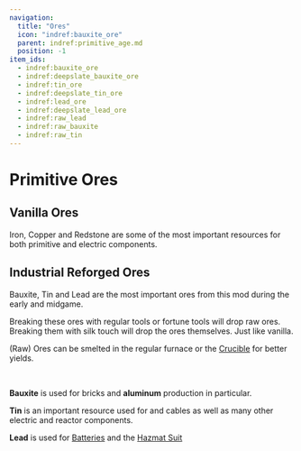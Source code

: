 ```yaml
---
navigation:
  title: "Ores"
  icon: "indref:bauxite_ore"
  parent: indref:primitive_age.md
  position: -1
item_ids:
  - indref:bauxite_ore
  - indref:deepslate_bauxite_ore
  - indref:tin_ore
  - indref:deepslate_tin_ore
  - indref:lead_ore
  - indref:deepslate_lead_ore
  - indref:raw_lead
  - indref:raw_bauxite
  - indref:raw_tin
---
```


# Primitive Ores

## Vanilla Ores

<Row>
<ItemImage id="minecraft:iron_ore" scale="2" />
<ItemImage id="minecraft:copper_ore" scale="2" />
<ItemImage id="minecraft:redstone_ore" scale="2" />
</Row>

Iron, Copper and Redstone are some of the most important resources for both primitive and electric components.

## Industrial Reforged Ores

<Row>
<ItemImage id="indref:bauxite_ore" scale="2" />
<ItemImage id="indref:tin_ore" scale="2" />
<ItemImage id="indref:lead_ore" scale="2" />
</Row>

Bauxite, Tin and Lead are the most important ores from this mod during the early and midgame.

Breaking these ores with regular tools or fortune tools will drop raw ores.
Breaking them with silk touch will drop the ores themselves.
Just like vanilla.

(Raw) Ores can be smelted in the regular furnace or the <ItemImage id="indref:ceramic_crucible_controller" scale="0.6" /> [Crucible](./crucible.md) for better yields.

<br/>

**Bauxite** is used for bricks and **aluminum** production in particular.

**Tin** is an important resource used for <ItemImage id="indref:fluid_cell" scale="0.6" /> <ItemLink id="indref:fluid_cell" /> and cables as well as many other electric and reactor components.

**Lead** is used for <ItemImage id="indref:basic_battery" scale="0.6" /> [Batteries](../electric_age/batteries.md) and the <ItemImage id="indref:hazmat_chestplate" scale="0.6" /> [Hazmat Suit](./tools.md#hazmat-boots)
